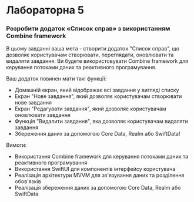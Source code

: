 # Лабораторна 5


### Розробити додаток «Список справ» з використанням Combine framework

В цьому завданні ваша мета - створити додаток "Список справ", що дозволяє користувачам створювати, переглядати, оновлювати та видаляти завдання. 
Ви будете використовувати Combine framework для керування потоками даних та реактивного програмування.

Ваш додаток повинен мати такі функції:
* Домашній екран, який відображає всі завдання у вигляді списку
* Екран "Нове завдання", який дозволяє користувачам створювати нове завдання
* Екран "Редагувати завдання", який дозволяє користувачам оновлювати завдання
* Функція "Видалити завдання", яка дозволяє користувачам видаляти завдання
* Збереження даних за допомогою Core Data, Realm або SwiftData!

Вимоги:
* Використання Combine framework для керування потоками даних та реактивного програмування
* Використання SwiftUI для компонентів інтерфейсу користувача
* Реалізація архітектури MVVM для зв'язування даних та розділення обов'язків
* Реалізація збереження даних за допомогою Core Data, Realm або SwiftData
